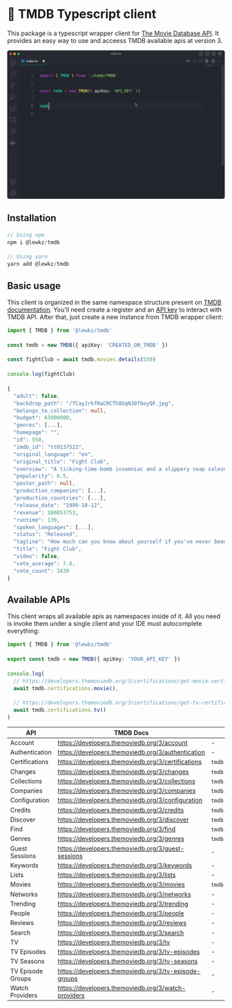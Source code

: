# 🍿 TMDB Typescript client
This package is a typescript wrapper client for [The Movie Database API](https://developers.themoviedb.org/3/getting-started/introduction). It provides an easy way to use and acceess TMDB
available apis at version 3.

![Autocomplete TMDB](./autocomplete.gif)

## Installation
```ts
// Using npm
npm i @lewkz/tmdb

// Using yarn
yarn add @lewkz/tmdb
```

## Basic usage
This client is organized in the same namespace structure present on [TMDB documentation](https://developers.themoviedb.org/3/getting-started/introduction). You'll need create a register and an [API key](https://www.themoviedb.org/settings/api) to interact with TMDB API. After that, just create a new instance from
TMDB wrapper client:
```ts
import { TMDB } from '@lewkz/tmdb'

const tmdb = new TMDB({ apiKey: 'CREATED_ON_TMDB' })

const fightClub = await tmdb.movies.details(550)

console.log(fightClub)

{
  "adult": false,
  "backdrop_path": "/fCayJrkfRaCRCTh8GqN30f8oyQF.jpg",
  "belongs_to_collection": null,
  "budget": 63000000,
  "genres": [...],
  "homepage": "",
  "id": 550,
  "imdb_id": "tt0137523",
  "original_language": "en",
  "original_title": "Fight Club",
  "overview": "A ticking-time-bomb insomniac and a slippery soap salesman channel primal male aggression into a shocking new form of therapy. Their concept catches on, with underground \"fight clubs\" forming in every town, until an eccentric gets in the way and ignites an out-of-control spiral toward oblivion.",
  "popularity": 0.5,
  "poster_path": null,
  "production_companies": [...],
  "production_countries": [...],
  "release_date": "1999-10-12",
  "revenue": 100853753,
  "runtime": 139,
  "spoken_languages": [...],
  "status": "Released",
  "tagline": "How much can you know about yourself if you've never been in a fight?",
  "title": "Fight Club",
  "video": false,
  "vote_average": 7.8,
  "vote_count": 3439
}
```

## Available APIs
This client wraps all available apis as namespaces inside of it. All you need is
invoke them under a single client and your IDE must autocomplete everything:

```ts
import { TMDB } from '@lewkz/tmdb'

export const tmdb = new TMDB({ apiKey: 'YOUR_API_KEY' })

console.log(
  // https://developers.themoviedb.org/3/certifications/get-movie-certifications
  await tmdb.certifications.movie(),

  // https://developers.themoviedb.org/3/certifications/get-tv-certifications
  await tmdb.certifications.tv()
)
```

| API               | TMDB Docs                                             | Access                  | Status |
|-------------------|-------------------------------------------------------|-------------------------|--------|
| Account           | https://developers.themoviedb.org/3/account           | -                       | WIP    |
| Authentication    | https://developers.themoviedb.org/3/authentication    | -                       | WIP    |
| Certifications    | https://developers.themoviedb.org/3/certifications    | `tmdb.certifications.*` | Done   |
| Changes           | https://developers.themoviedb.org/3/changes           | `tmdb.changes.*`        | Done   |
| Collections       | https://developers.themoviedb.org/3/collections       | `tmdb.collections.*`    | Done   |
| Companies         | https://developers.themoviedb.org/3/companies         | `tmdb.certifications.*` | Done   |
| Configuration     | https://developers.themoviedb.org/3/configuration     | `tmdb.configuration.*`  | Done   |
| Credits           | https://developers.themoviedb.org/3/credits           | `tmdb.credits.*`        | Done   |
| Discover          | https://developers.themoviedb.org/3/discover          | `tmdb.discover.*`       | Done   |
| Find              | https://developers.themoviedb.org/3/find              | `tmdb.find.*`           | Done   |
| Genres            | https://developers.themoviedb.org/3/genres            | `tmdb.genres.*`         | Done   |
| Guest Sessions    | https://developers.themoviedb.org/3/guest-sessions    | -                       | WIP    |
| Keywords          | https://developers.themoviedb.org/3/keywords          | -                       | WIP    |
| Lists             | https://developers.themoviedb.org/3/lists             | -                       | WIP    |
| Movies            | https://developers.themoviedb.org/3/movies            | `tmdb.movies.*`         | Done   |
| Networks          | https://developers.themoviedb.org/3/networks          | -                       | WIP    |
| Trending          | https://developers.themoviedb.org/3/trending          | -                       | WIP    |
| People            | https://developers.themoviedb.org/3/people            | -                       | WIP    |
| Reviews           | https://developers.themoviedb.org/3/reviews           | -                       | WIP    |
| Search            | https://developers.themoviedb.org/3/search            | -                       | WIP    |
| TV                | https://developers.themoviedb.org/3/tv                | -                       | WIP    |
| TV Episodes       | https://developers.themoviedb.org/3/tv-episodes       | -                       | WIP    |
| TV Seasons        | https://developers.themoviedb.org/3/tv-seasons        | -                       | WIP    |
| TV Episode Groups | https://developers.themoviedb.org/3/tv-episode-groups | -                       | WIP    |
| Watch Providers   | https://developers.themoviedb.org/3/watch-providers   | -                       | WIP    |
